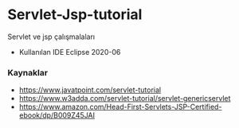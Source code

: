 # Servlet-Jsp-tutorial
Servlet ve jsp çalışmalaları
* Kullanılan IDE Eclipse 2020-06
### Kaynaklar
* https://www.javatpoint.com/servlet-tutorial
* https://www.w3adda.com/servlet-tutorial/servlet-genericservlet
* https://www.amazon.com/Head-First-Servlets-JSP-Certified-ebook/dp/B009Z45JAI
